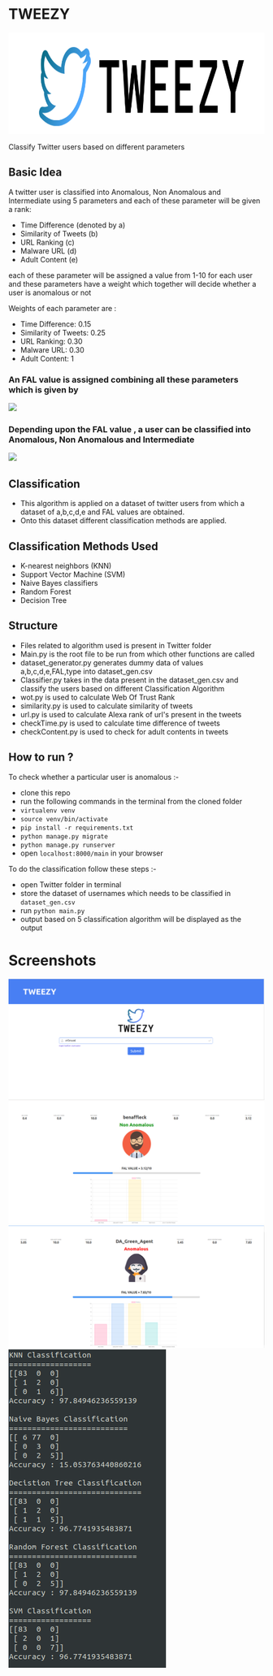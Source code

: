 # TWEEZY
<img src="main/static/main/icon-left-font.png" width = "700" height= "200">
<br>

Classify Twitter users based on different parameters

## Basic Idea
A twitter user is classified into Anomalous, Non Anomalous and Intermediate using 5 parameters and each of these parameter will be given a rank:
- Time Difference (denoted by a)
- Similarity of Tweets (b)
- URL Ranking (c)
- Malware URL (d)
- Adult Content (e)


each of these parameter will be assigned a value from 1-10 for each user and these parameters have a weight which together will decide whether a user is anomalous or not

Weights of each parameter are :
- Time Difference: 0.15
- Similarity of Tweets: 0.25
- URL Ranking: 0.30
- Malware URL: 0.30
- Adult Content: 1

### An FAL value is assigned combining all these parameters which is given by
![](https://ieeexplore.ieee.org/mediastore_new/IEEE/content/media/8123903/8203898/8204141/8204141-alg-1-source-small.gif)

### Depending upon the FAL value , a user can be classified into Anomalous, Non Anomalous and Intermediate
![](https://ieeexplore.ieee.org/mediastore_new/IEEE/content/media/8123903/8203898/8204141/8204141-table-1-source-small.gif)


## Classification
- This algorithm is applied on a dataset of twitter users from which a dataset of a,b,c,d,e and FAL values are obtained.
- Onto this dataset different classification methods are applied.

## Classification Methods Used
- K-nearest neighbors (KNN)
- Support Vector Machine (SVM)
- Naive Bayes classifiers
- Random Forest
- Decision Tree

## Structure
* Files related to algorithm used is present in Twitter folder
* Main.py is the root file to be run from which other functions are called
* dataset_generator.py generates dummy data of values a,b,c,d,e,FAL,type into dataset_gen.csv
* Classifier.py takes in the data present in the dataset_gen.csv and classify the users based on different Classification Algorithm
* wot.py is used to calculate Web Of Trust Rank
* similarity.py is used to calculate similarity of tweets
* url.py is used to calculate Alexa rank of url's present in the tweets
* checkTime.py is used to calculate time difference of tweets
* checkContent.py is used to check for adult contents in tweets

## How to run ?
To check whether a particular user is anomalous :-
- clone this repo
- run the following commands in the terminal from the cloned folder
- `virtualenv venv`
- `source venv/bin/activate`
- `pip install -r requirements.txt`
- `python manage.py migrate`
- `python manage.py runserver`
- open `localhost:8000/main` in your browser

To do the classification follow these steps :-
- open Twitter folder in terminal
- store the dataset of usernames which needs to be classified in  `dataset_gen.csv`
- run `python main.py`
- output based on 5 classification algorithm will be displayed as the output

# Screenshots

![1](screenshots/3.png)
![2](screenshots/4.png)
![3](screenshots/5.png)
![4](screenshots/6.png)
